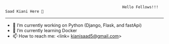                                                         Hello Fellows!!! Saad Kiani Here 👋 

<html><hr></html>

- 🔭 I’m currently working on Python (Django, Flask, and fastApi)
- 🌱 I’m currently learning Docker
- 📫 How to reach me:  <HTML> <link= kianisaad5@gmail.com> </html>

<!--
**Saad-Ramzan-Kiani/Saad-Ramzan-Kiani** is a ✨ _special_ ✨ repository because its `README.md` (this file) appears on your GitHub profile.

Here are some ideas to get you started:

- 👯 I’m looking to collaborate on ...
- 🤔 I’m looking for help with ...
- 💬 Ask me about ...

- 😄 Pronouns: ...
- ⚡ Fun fact: ...
-->
